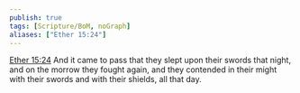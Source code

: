 ```yaml
---
publish: true
tags: [Scripture/BoM, noGraph]
aliases: ["Ether 15:24"]
---
```

[Ether 15:24](https://churchofjesuschrist.org/study/scriptures/bofm/ether/15?lang=eng&id=p24#p24) And it came to pass that they slept upon their swords that night, and on the morrow they fought again, and they contended in their might with their swords and with their shields, all that day.
